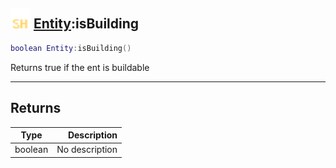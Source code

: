 ## <img src="../../.gitbook/assets/shared.png" width="32" height="32" /> [Entity](../entity/README.md):isBuilding

```lua
boolean Entity:isBuilding()
```

Returns true if the ent is buildable<br>

-----------------
## Returns

| Type   | Description |
| ------ | ----------: |
| boolean | No description |
